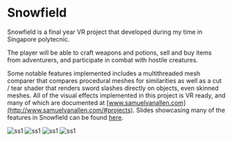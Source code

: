# Snowfield
Snowfield is a final year VR project that developed during my time in Singapore polytecnic.

The player will be able to craft weapons and potions, sell and buy items from adventurers, and participate in combat with hostile creatures.

Some notable features implemented includes a multithreaded mesh comparer that compares procedural meshes for similarities as well as a cut / tear shader that renders sword slashes directly on objects, even skinned meshes. All of the visual effects implemented in this project is VR ready, and many of which are documented at [www.samuelvanallen.com](http://www.samuelvanallen.com/#projects). Slides showcasing many of the features in Snowfield can be found [here](https://docs.google.com/presentation/u/1/d/1H7wkwN-7Xc-Jsy4ArUziyipj_JzpkTXxKqoRKPyc4ZU/edit#slide=id.g1e276c89f8_0_244).

![ss1](http://www.samuelvanallen.com/image/portfolio/fyp/0.PNG)
![ss1](http://www.samuelvanallen.com/image/portfolio/fyp/1.PNG)
![ss1](http://www.samuelvanallen.com/image/portfolio/fyp/3.PNG)
![ss1](http://www.samuelvanallen.com/image/portfolio/fyp/4.PNG)
